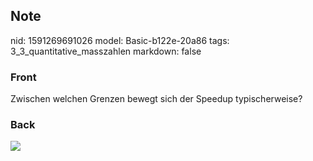 ## Note
nid: 1591269691026
model: Basic-b122e-20a86
tags: 3_3_quantitative_masszahlen
markdown: false

### Front
Zwischen welchen Grenzen bewegt sich der Speedup typischerweise?

### Back
<img src="paste-e7a6b67e143532ee172d0fc33facddff9719cfe8.jpg">
